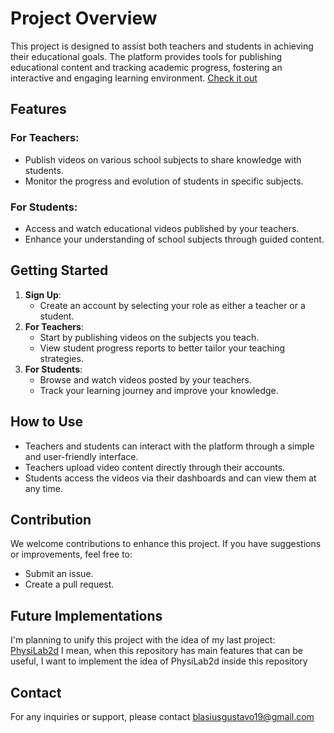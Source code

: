 # Project Overview

This project is designed to assist both teachers and students in achieving their educational goals. The platform provides tools for publishing educational content and tracking academic progress, fostering an interactive and engaging learning environment.
[Check it out](https://subjects-easy-rho.vercel.app/) 

## Features

### For Teachers:
- Publish videos on various school subjects to share knowledge with students.
- Monitor the progress and evolution of students in specific subjects.

### For Students:
- Access and watch educational videos published by your teachers.
- Enhance your understanding of school subjects through guided content.

## Getting Started

1. **Sign Up**:
   - Create an account by selecting your role as either a teacher or a student.
2. **For Teachers**:
   - Start by publishing videos on the subjects you teach.
   - View student progress reports to better tailor your teaching strategies.
3. **For Students**:
   - Browse and watch videos posted by your teachers.
   - Track your learning journey and improve your knowledge.

## How to Use

- Teachers and students can interact with the platform through a simple and user-friendly interface.
- Teachers upload video content directly through their accounts.
- Students access the videos via their dashboards and can view them at any time.

## Contribution

We welcome contributions to enhance this project. If you have suggestions or improvements, feel free to:
- Submit an issue.
- Create a pull request.

## Future Implementations

I'm planning to unify this project with the idea of my last project: [PhysiLab2d](https://github.com/zBlasius/PhysiLab2d) 
I mean, when this repository has main features that can be useful, I want to implement the idea of PhysiLab2d inside this repository

## Contact

For any inquiries or support, please contact blasiusgustavo19@gmail.com
